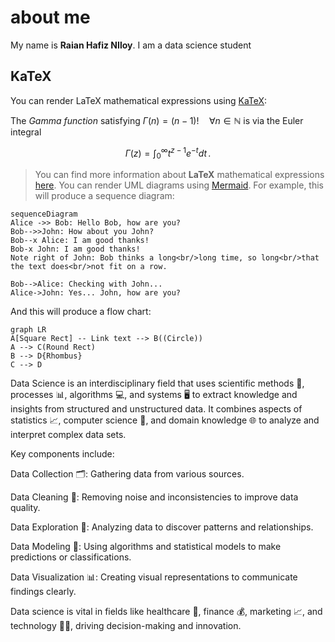 # about me
My name is **Raian Hafiz NIloy**. I am a data science student
## KaTeX

You can render LaTeX mathematical expressions using [KaTeX](https://khan.github.io/KaTeX/):

The *Gamma function* satisfying $\Gamma(n) = (n-1)!\quad\forall n\in\mathbb N$ is via the Euler integral

$$
\Gamma(z) = \int_0^\infty t^{z-1}e^{-t}dt\,.
$$

> You can find more information about **LaTeX** mathematical expressions [here](http://meta.math.stackexchange.com/questions/5020/mathjax-basic-tutorial-and-quick-reference).
You can render UML diagrams using [Mermaid](https://mermaidjs.github.io/). For example, this will produce a sequence diagram:

```mermaid
sequenceDiagram
Alice ->> Bob: Hello Bob, how are you?
Bob-->>John: How about you John?
Bob--x Alice: I am good thanks!
Bob-x John: I am good thanks!
Note right of John: Bob thinks a long<br/>long time, so long<br/>that the text does<br/>not fit on a row.

Bob-->Alice: Checking with John...
Alice->John: Yes... John, how are you?
```

And this will produce a flow chart:

```mermaid
graph LR
A[Square Rect] -- Link text --> B((Circle))
A --> C(Round Rect)
B --> D{Rhombus}
C --> D
```

Data Science is an interdisciplinary field that uses scientific methods 🔬, processes 📊, algorithms 💻, and systems 🖥️ to extract knowledge and insights from structured and unstructured data. It combines aspects of statistics 📈, computer science 💾, and domain knowledge 🌐 to analyze and interpret complex data sets.

Key components include:

Data Collection 🗂️: Gathering data from various sources.

Data Cleaning 🧹: Removing noise and inconsistencies to improve data quality.

Data Exploration 🔎: Analyzing data to discover patterns and relationships.

Data Modeling 📐: Using algorithms and statistical models to make predictions or classifications.

Data Visualization 📊: Creating visual representations to communicate findings clearly.

Data science is vital in fields like healthcare 🏥, finance 💰, marketing 📈, and technology 🧑‍💻, driving decision-making and innovation.
